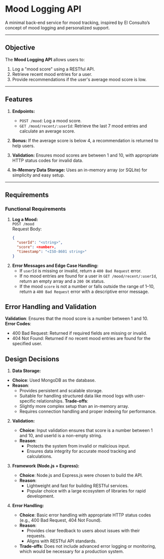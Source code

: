 # Mood Logging API

A minimal back-end service for mood tracking, inspired by El Consulto’s concept of mood logging and personalized support.

---

## Objective

The **Mood Logging API** allows users to:  
1. Log a "mood score" using a RESTful API.  
2. Retrieve recent mood entries for a user.  
3. Provide recommendations if the user's average mood score is low.

---

## Features

1. **Endpoints:**
   - `POST /mood`: Log a mood score.
   - `GET /mood/recent/:userId`: Retrieve the last 7 mood entries and calculate an average score.  

2. **Bonus:** If the average score is below 4, a recommendation is returned to help users.

3. **Validation:** Ensures mood scores are between 1 and 10, with appropriate HTTP status codes for invalid data.

4. **In-Memory Data Storage:** Uses an in-memory array (or SQLite) for simplicity and easy setup.

---

## Requirements

### Functional Requirements
1. **Log a Mood:**  
   `POST /mood`  
   Request Body:  
   ```json
   {
     "userId": "<string>",
     "score": <number>,
     "timestamp": "<ISO-8601 string>"
   }
2. **Error Messages and Edge Case Handling:**
    - If `userId` is missing or invalid, return a `400 Bad Request` error.
    - If no mood entries are found for a user in `GET /mood/recent/:userId`, return an empty array and a `200 OK` status.
    - If the mood `score` is not a number or falls outside the range of 1–10, return a `400 Bad Request` error with a descriptive error message.
  
## Error Handling and Validation
   **Validation**: Ensures that the mood score is a number between 1 and 10.
   **Error Codes**:
  - 400 Bad Request: Returned if required fields are missing or invalid.
  - 404 Not Found: Returned if no recent mood entries are found for the specified user.

## Design Decisions

1. **Data Storage:**

  - **Choice**: Used MongoDB as the database.
  - **Reason**:
    - Provides persistent and scalable storage.
    - Suitable for handling structured data like mood logs with user-specific relationships.
  **Trade-offs**:
    - Slightly more complex setup than an in-memory array.
    - Requires connection handling and proper indexing for performance. 

2. **Validation:**
   - **Choice**: Input validation ensures that score is a number between 1 and 10, and userId is a non-empty string.  
   - **Reason**: 
     - Protects the system from invalid or malicious input.  
     - Ensures data integrity for accurate mood tracking and calculations.  

3. **Framework (Node.js + Express):**
   - **Choice**: Node.js and Express.js were chosen to build the API.  
   - **Reason**: 
     - Lightweight and fast for building RESTful services.  
     - Popular choice with a large ecosystem of libraries for rapid development.  

4. **Error Handling:**
   - **Choice**: Basic error handling with appropriate HTTP status codes (e.g., 400 Bad Request, 404 Not Found).  
   - **Reason**:  
     - Provides clear feedback to users about issues with their requests.  
     - Aligns with RESTful API standards.  
   - **Trade-offs**: Does not include advanced error logging or monitoring, which would be necessary for a production system.
